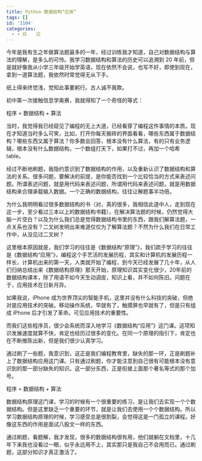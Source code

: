 ```yaml
---
title: Python 数据结构“应用”
tags: []
id: '1104'
categories:
  - - 日　　记
---
```


今年是我有生之年做算法题最多的一年，经过训练我才知道，自己对数据结构与算法的理解，是多么的可怜。我学习数据结构和算法的历史可以追溯到 20 年前，但是就好像我从小学三年级开始学英语，现在依然不会说，也写不好，即使到现在，拿到一道算法题，我依然时常觉得无从下手。

纸上得来终觉浅，觉知此事要躬行。古人诚不我欺。

初中第一次接触信息学奥赛，我就得知了一个奇怪的等式：

程序 = 数据结构 + 算法

当时，我觉得我已经窥见了编程的无上大道，已经看穿了编程这件事情的本质。现在才知道当时多么可笑，比如，打开你每天搬砖的界面看看，哪些东西属于数据结构？哪些东西又属于算法？你多数会回答，根本没有什么算法，有的只有业务逻辑，根本没有什么数据结构，一个数组打天下，如果打不过，再加一个哈希 table。

经过不断地刷题，我隐约意识到了数据结构的作用，以及重新认识了数据结构和算法的关系。很多问题，要解决的前提，是你能否找到一个比较恰当的方式来表述问题。所谓表述问题，就是用代码来表述问题，所谓用代码来表述问题，就是用数据结构来合理承载输入数据。一个正确的数据结构，往往让解题事半功倍。

为什么我明明看过很多数据结构的书（对，真的很多，我相信此道中人，走到现在这一步，至少看过三本以上的数据结构书籍），在解决算法题的时候，仍然觉得大脑一片空白？以及为什么我们总是觉得数据结构书里的东西，跟我们解算法题，一点关系也没有？二叉树发明出来难道仅仅为了解算法题？不然为什么我们在日常工作中，从没见过二叉树？

这里根本原因就是，我们学习的往往是《数据结构“原理”》，我们疏于学习的往往是《数据结构“应用”》，编程这个手艺活的发展历程，其实和计算机的发展历程一样长，计算机出来的第一天，人类就开始了编程，到今天已经发展了几十年，从人们归纳总结出来《数据结构原理》那天开始，原理知识其实变化很少，20年前的数据结构课本，除了用语不如今天生动调皮，知识上看，并不如何陈旧。问题在于，应用技术在日新月异。

如果我说，iPhone 成为世界顶尖的智能手机，这里并没有什么科技的突破，但绝对是应用技术的突破。移动操作系统，早就有了，触摸屏也早就有了，但是只有组成 iPhone 后才引发了革命。可见应用技术的重要性。

而我们这些程序员，很少会系统而深入地学习《数据结构“应用”》这门课。这项知识发展速度就算不快，肯定也经历过很多的变化。在同一个原理的指引下，肯定也在不断推陈出新，但是我们很少认真学习。

通过刷了一些题，我意识到，这正是我们编程教育里，缺失的那一环，正是刷题补上了数据结构应用这门课。只有通过刷题，你才能注意到自己很有可能根本没有意识到的那一部分缺失的知识。这一部分东西，正是衔接上面那个著名等式的那个加号。

程序 = 数据结构 + 算法

数据结构原理这门课，学习的时候有一个很重要的练习，是让我们去实现一个个数据结构。但是这里缺乏一个重要的环节，就是让我们去使用一个个数据结构。所以学习数据结构原理的时候，学习感受总是很割裂，会觉得这是一门孤立的课程。好像这东西的作用是面试八股文一样的东西。

通过刷题，看题解，我才发现，很多的数据结构很有用，他们就躺在文档里，十几年下来我也没看过一眼，似乎永远用不上，其实那只是我自己不会用而已。通过刷题，这部分知识才真正激活了。